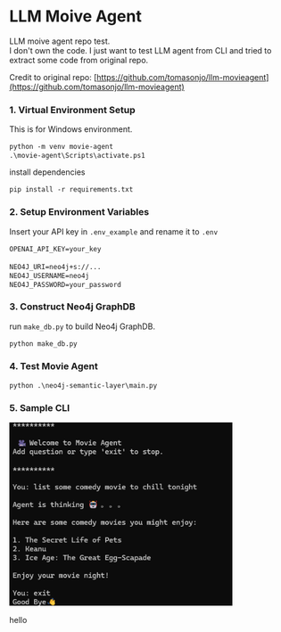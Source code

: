 # LLM Moive Agent

LLM moive agent repo test. \
I don't own the code. I just want to test LLM agent from CLI and tried to extract some code from original repo.

Credit to original repo: [https://github.com/tomasonjo/llm-movieagent](https://github.com/tomasonjo/llm-movieagent)

### 1. Virtual Environment Setup

This is for Windows environment.
```
python -m venv movie-agent
.\movie-agent\Scripts\activate.ps1
```
install dependencies
```
pip install -r requirements.txt
```

### 2. Setup Environment Variables
Insert your API key in `.env_example` and rename it to `.env` 
```
OPENAI_API_KEY=your_key

NEO4J_URI=neo4j+s://...
NEO4J_USERNAME=neo4j
NEO4J_PASSWORD=your_password
```

### 3. Construct Neo4j GraphDB
run `make_db.py` to build Neo4j GraphDB.
```
python make_db.py
```

### 4. Test Movie Agent 
```
python .\neo4j-semantic-layer\main.py
```

### 5. Sample CLI
<img src="assets/sample_cli.png" alt="drawing" width="400"/>



hello 
